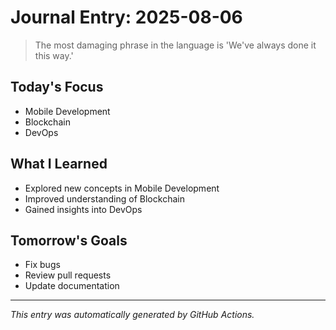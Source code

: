 # Journal Entry: 2025-08-06

> The most damaging phrase in the language is 'We've always done it this way.'

## Today's Focus
- Mobile Development
- Blockchain
- DevOps

## What I Learned
- Explored new concepts in Mobile Development
- Improved understanding of Blockchain
- Gained insights into DevOps

## Tomorrow's Goals
- Fix bugs
- Review pull requests
- Update documentation

---
*This entry was automatically generated by GitHub Actions.*
